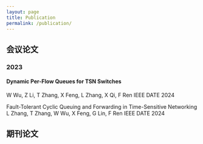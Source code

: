 ```yaml
---
layout: page
title: Publication
permalink: /publication/
---
```


## 会议论文

### 2023

 #### Dynamic Per-Flow Queues for TSN Switches
 W Wu, Z Li, T Zhang, X Feng, L Zhang, X Qi, F Ren
 IEEE DATE 2024

 Fault-Tolerant Cyclic Queuing and Forwarding in Time-Sensitive Networking
 L Zhang, T Zhang, W Wu, X Feng, G Lin, F Ren
  IEEE DATE 2024

## 期刊论文


